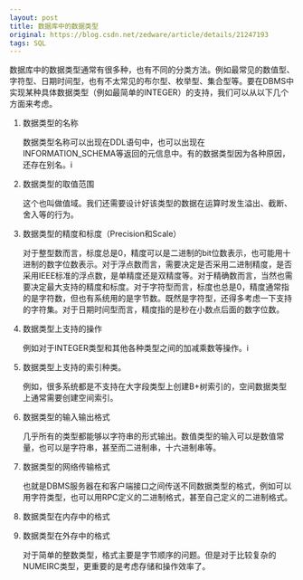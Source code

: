 ```yaml
---
layout: post
title: 数据库中的数据类型
original: https://blog.csdn.net/zedware/article/details/21247193
tags: SQL
---
```


数据库中的数据类型通常有很多种，也有不同的分类方法。例如最常见的数值型、字符型、日期时间型，也有不太常见的布尔型、枚举型、集合型等。要在DBMS中实现某种具体数据类型（例如最简单的INTEGER）的支持，我们可以从以下几个方面来考虑。

1. 数据类型的名称

    数据类型名称可以出现在DDL语句中，也可以出现在INFORMATION_SCHEMA等返回的元信息中。有的数据类型因为各种原因，还存在别名。i

2. 数据类型的取值范围

    这个也叫做值域。我们还需要设计好该类型的数据在运算时发生溢出、截断、舍入等的行为。

3. 数据类型的精度和标度（Precision和Scale）

    对于整型数而言，标度总是0，精度可以是二进制的bit位数表示，也可能用十进制的数字位数表示。对于浮点数而言，需要决定是否采用二进制精度，是否采用IEEE标准的浮点数，是单精度还是双精度等。对于精确数而言，当然也需要决定最大支持的精度和标度。对于字符型而言，标度也总是0，精度通常指的是字符数，但也有系统用的是字节数。既然是字符型，还得多考虑一下支持的字符集。对于日期时间型而言，精度指的是秒在小数点后面的数字位数。

4. 数据类型上支持的操作

    例如对于INTEGER类型和其他各种类型之间的加减乘数等操作。i

5. 数据类型上支持的索引种类。

    例如，很多系统都是不支持在大字段类型上创建B+树索引的，空间数据类型上通常需要创建空间索引。

6. 数据类型的输入输出格式

    几乎所有的类型都能够以字符串的形式输出。数值类型的输入可以是数值常量，也可以是字符串，甚至而二进制串，十六进制串等。

7. 数据类型的网络传输格式

    也就是DBMS服务器在和客户端接口之间传送不同数据类型的格式，例如可以用字符类型，也可以用RPC定义的二进制格式，甚至自己定义的二进制格式。

8. 数据类型在内存中的格式

9. 数据类型在外存中的格式

    对于简单的整数类型，格式主要是字节顺序的问题。但是对于比较复杂的NUMEIRC类型，更重要的是考虑存储和操作效率了。

 
